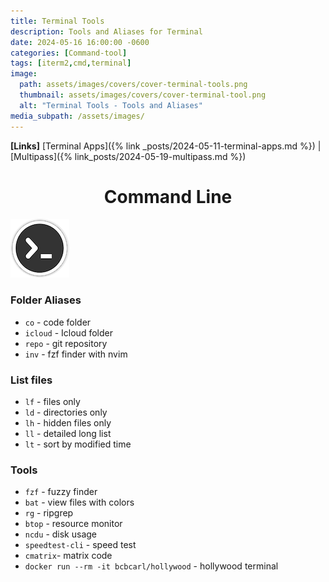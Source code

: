 ```yaml
---
title: Terminal Tools
description: Tools and Aliases for Terminal
date: 2024-05-16 16:00:00 -0600
categories: [Command-tool]
tags: [iterm2,cmd,terminal]
image:
  path: assets/images/covers/cover-terminal-tools.png
  thumbnail: assets/images/covers/cover-terminal-tool.png
  alt: "Terminal Tools - Tools and Aliases"
media_subpath: /assets/images/
---
```


**[Links]**
[Terminal Apps]({% link _posts/2024-05-11-terminal-apps.md %}) | [Multipass]({% link_posts/2024-05-19-multipass.md %})

<h1 style="text-align: center;"> Command Line </h1>

![Add plugin](/assets/images/content/terminal-icon.png)

### Folder Aliases

- `co` - code folder
- `icloud` - Icloud folder
- `repo` - git repository
- `inv` - fzf finder with nvim

### List files

- `lf` - files only
- `ld` - directories only
- `lh` - hidden files only
- `ll` - detailed long list
- `lt` - sort by modified time

### Tools

- `fzf` - fuzzy finder
- `bat` - view files with colors
- `rg` - ripgrep
- `btop` - resource monitor
- `ncdu` - disk usage
- `speedtest-cli` - speed test
- `cmatrix`- matrix code
- `docker run --rm -it bcbcarl/hollywood` - hollywood terminal
